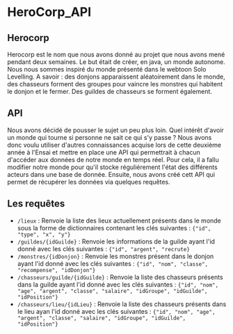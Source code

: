 # HeroCorp_API

## Herocorp
Herocorp est le nom que nous avons donné au projet que nous avons mené pendant deux semaines. Le but était de créer, en java, un monde autonome. Nous nous sommes inspiré du monde présenté dans le webtoon Solo Levelling. A savoir : des donjons apparaissent aléatoirement dans le monde, des chasseurs forment des groupes pour vaincre les monstres qui habitent le donjon et le fermer. Des guildes de chasseurs se forment également.

## API
Nous avons décidé de pousser le sujet un peu plus loin. Quel intérêt d'avoir un monde qui tourne si personne ne sait ce qui s'y passe ? Nous avons donc voulu utiliser d'autres connaissances acquise lors de cette deuxième année à l'Ensai et mettre en place une API qui permettrait à chacun d'accéder aux données de notre monde en temps réel. Pour cela, il a fallu modifier notre monde pour qu'il stocke réguliérement l'état des différents acteurs dans une base de donnée. Ensuite, nous avons créé cett API qui permet de récupérer les données via quelques requêtes.

## Les requêtes
- `/lieux` : Renvoie la liste des lieux actuellement présents dans le monde sous la forme de dictionnaires contenant les clés suivantes : `{"id", "type", "x", "y"}`
- `/guildes/{idGuilde}` : Renvoie les informations de la guilde ayant l'id donné avec les clés suivantes : `{"id", "argent", "recrute}`
- `/monstres/{idDonjon}` : Renvoie les monstres présent dans le donjon ayant l'id donné avec les clés suivantes : `{"id", "nom", "classe", "recompense", "idDonjon"}`
- `/chasseurs/guilde/{idGuilde}` : Renvoie la liste des chasseurs présents dans la guilde ayant l'id donné avec les clés suivantes : `{"id", "nom", "age", "argent", "classe", "salaire", "idGroupe", "idGuilde", "idPosition"}`
- `/chasseurs/lieu/{idLieu}` : Renvoie la liste des chasseurs présents dans le lieu ayan l'id donné avec les clés suivantes : `{"id", "nom", "age", "argent", "classe", "salaire", "idGroupe", "idGuilde", "idPosition"}`